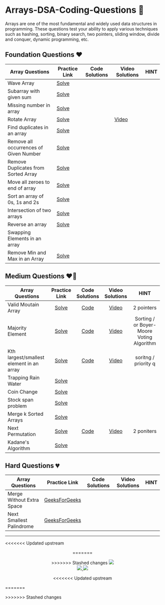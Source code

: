 # Arrays-DSA-Coding-Questions 🚀
Arrays are one of the most fundamental and widely used data structures in programming.
These questions test your ability to apply various techniques such as hashing, sorting, binary search, two pointers, sliding window, divide and conquer, dynamic programming, etc. 

## Foundation Questions ❤️
| Array Questions  | Practice Link | Code Solutions | Video Solutions | HINT
-|-|-|-|-
Wave Array| [Solve](https://practice.geeksforgeeks.org/problems/wave-array-1587115621/1?utm_source=geeksforgeeks) |
Subarray with given sum| [Solve](https://Solve.com/problems/subarray-sum-equals-k/) |
Missing number in array| [Solve](https://Solve.com/problems/missing-number/) |
Rotate Array | [Solve](https://Solve.com/problems/rotate-array/) |  | [Video](https://youtu.be/0OTPqrEd74g) 
Find duplicates in an array| [Solve](https://Solve.com/problems/find-all-duplicates-in-an-array/) | 
Remove all occurrences of Given Number | [Solve](https://Solve.com/problems/remove-element/)
Remove Duplicates from Sorted Array | [Solve](https://Solve.com/problems/remove-duplicates-from-sorted-array/)
Move all zeroes to end of array| [Solve](https://Solve.com/problems/move-zeroes/)
Sort an array of 0s, 1s and 2s | [Solve](https://Solve.com/problems/sort-colors/submissions/) | 
Intersection of two arrays| [Solve](https://Solve.com/problems/intersection-of-two-arrays/)
Reverse an array| [Solve](https://Solve.com/problems/reverse-string/)
Swapping Elements in an array|
Remove Min and Max in an Array| [Solve](https://leetcode.com/problems/removing-minimum-and-maximum-from-array/)

## Medium Questions ❤️‍🔥
| Array Questions  | Practice Link | Code Solutions | Video Solutions | HINT
| ------------- | :-------------: | :-------------: | :---------: |:---------: |
Valid Moutain Array | [Solve](https://Solve.com/problems/valid-mountain-array/) | [Code](#) | [Video](https://youtu.be/tVDTjm_fYbQ) | 2 pointers
Majority Element | [Solve](https://Solve.com/problems/majority-element/) | [Code](#) | [Video](https://www.youtube.com/watch?v=cLE1J34pYUo) | Sorting / or Boyer-Moore Voting Algorithm
Kth largest/smallest element in an array | [Solve](https://Solve.com/problems/kth-largest-element-in-an-array/) | [Code](https://github.com/CodingWallah/Arrays-DSA-Coding-Questions/blob/main/kth-largest-smallest.md) | [Video](#) | soritng / priority q
Trapping Rain Water|[Solve](https://Solve.com/problems/trapping-rain-water/)
Coin Change|[Solve](https://Solve.com/problems/coin-change/)
Stock span problem|[Solve](https://Solve.com/problems/online-stock-span/)
Merge k Sorted Arrays|[Solve](https://Solve.com/problems/merge-k-sorted-lists/)
Next Permutation |[Solve](https://Solve.com/problems/next-permutation) | [Code](#) | [Video](#) | 2 poniters 
Kadane's Algorithm|[Solve](https://Solve.com/problems/maximum-subarray)



## Hard Questions 💔
| Array Questions  | Practice Link | Code Solutions | Video Solutions | HINT
-|-|-|-|-
Merge Without Extra Space|[GeeksForGeeks](https://practice.geeksforgeeks.org/problems/merge-two-sorted-arrays-1587115620/1)
Next Smallest Palindrome|[GeeksForGeeks](https://practice.geeksforgeeks.org/problems/next-smallest-palindrome4740/1?utm_source=geeksforgeeks)


---

<<<<<<< Updated upstream
<div align="center">
=======
<p style="text-align:center">
>>>>>>> Stashed changes

<a href="https://discord.gg/YvBacAxu">
  <img src="https://dcbadge.vercel.app/api/server/YvBacAxu?theme=discord"  />
</a>

<br />

<a href="https://www.youtube.com/@CodingWallah-Family/streams">
  <img src="https://img.shields.io/youtube/channel/subscribers/UC7HdeXvGFw962sWv31mjEqA?label=Coding%20Wallah%20-%20family&logo=youtube&logoColor=ff0000&style=for-the-badge" />
</a>

<a href="https://www.youtube.com/@CodingWallahSir/videos">
  <img src="https://img.shields.io/youtube/channel/subscribers/UC2EF2l4DhSG3PVBXVyQhHfA?label=Coding%20Wallah%20Sir&logo=youtube&logoColor=f00&style=for-the-badge" />  
</a>

<<<<<<< Updated upstream
</div>
=======
</p>
>>>>>>> Stashed changes

<!--

![Discord Server](https://dcbadge.vercel.app/api/server/YvBacAxu?theme=discord)

![Coding Wallah - Family](https://img.shields.io/youtube/channel/subscribers/UC7HdeXvGFw962sWv31mjEqA?label=Coding%20Wallah%20-%20family&logo=youtube&logoColor=ff0000&style=for-the-badge)

![Coding Wallah Sir](https://img.shields.io/youtube/channel/subscribers/UC2EF2l4DhSG3PVBXVyQhHfA?label=Coding%20Wallah%20Sir&logo=youtube&logoColor=f00&style=for-the-badge)

-->
